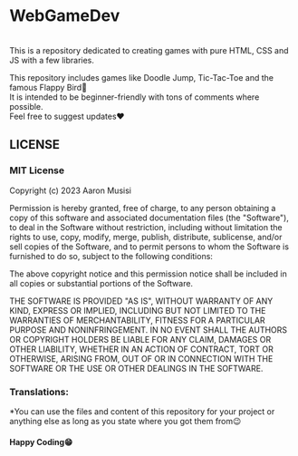 # WebGameDev
<br>
This is a repository dedicated to creating games with pure HTML, CSS and JS with a few libraries.
<br>

This repository includes games like Doodle Jump, Tic-Tac-Toe and the famous Flappy Bird🐤
<br>
It is intended to be beginner-friendly with tons of comments where possible.<br>
Feel free to suggest updates❤
## LICENSE

### MIT License

Copyright (c) 2023 Aaron Musisi

Permission is hereby granted, free of charge, to any person obtaining a copy
of this software and associated documentation files (the "Software"), to deal
in the Software without restriction, including without limitation the rights
to use, copy, modify, merge, publish, distribute, sublicense, and/or sell
copies of the Software, and to permit persons to whom the Software is
furnished to do so, subject to the following conditions:

The above copyright notice and this permission notice shall be included in all
copies or substantial portions of the Software.

THE SOFTWARE IS PROVIDED "AS IS", WITHOUT WARRANTY OF ANY KIND, EXPRESS OR
IMPLIED, INCLUDING BUT NOT LIMITED TO THE WARRANTIES OF MERCHANTABILITY,
FITNESS FOR A PARTICULAR PURPOSE AND NONINFRINGEMENT. IN NO EVENT SHALL THE
AUTHORS OR COPYRIGHT HOLDERS BE LIABLE FOR ANY CLAIM, DAMAGES OR OTHER
LIABILITY, WHETHER IN AN ACTION OF CONTRACT, TORT OR OTHERWISE, ARISING FROM,
OUT OF OR IN CONNECTION WITH THE SOFTWARE OR THE USE OR OTHER DEALINGS IN THE
SOFTWARE.

### Translations:

*You can use the files and content of this repository for your project or anything else as long as you state where you got them from😉

#### Happy Coding😁
